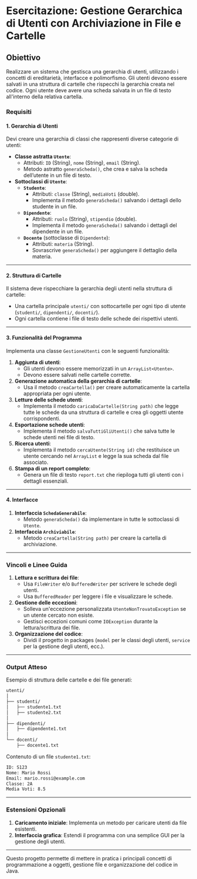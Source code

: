 # Esercitazione: Gestione Gerarchica di Utenti con Archiviazione in File e Cartelle

## Obiettivo

Realizzare un sistema che gestisca una gerarchia di utenti, utilizzando i concetti di ereditarietà, interfacce e polimorfismo. Gli utenti devono essere salvati in una struttura di cartelle che rispecchi la gerarchia creata nel codice. Ogni utente deve avere una scheda salvata in un file di testo all'interno della relativa cartella.

### Requisiti

#### 1. Gerarchia di Utenti

Devi creare una gerarchia di classi che rappresenti diverse categorie di utenti:

- **Classe astratta `Utente`**:
  - Attributi: `ID` (String), `nome` (String), `email` (String).
  - Metodo astratto `generaScheda()`, che crea e salva la scheda dell’utente in un file di testo.
- **Sottoclassi di `Utente`**:
  - **`Studente`**:
    - Attributi: `classe` (String), `mediaVoti` (double).
    - Implementa il metodo `generaScheda()` salvando i dettagli dello studente in un file.
  - **`Dipendente`**:
    - Attributi: `ruolo` (String), `stipendio` (double).
    - Implementa il metodo `generaScheda()` salvando i dettagli del dipendente in un file.
  - **`Docente`** (sottoclasse di `Dipendente`):
    - Attributi: `materia` (String).
    - Sovrascrive `generaScheda()` per aggiungere il dettaglio della materia.

---

#### 2. Struttura di Cartelle

Il sistema deve rispecchiare la gerarchia degli utenti nella struttura di cartelle:

- Una cartella principale `utenti/` con sottocartelle per ogni tipo di utente (`studenti/`, `dipendenti/`, `docenti/`).
- Ogni cartella contiene i file di testo delle schede dei rispettivi utenti.

---

#### 3. Funzionalità del Programma

Implementa una classe `GestioneUtenti` con le seguenti funzionalità:

1. **Aggiunta di utenti**:
   - Gli utenti devono essere memorizzati in un `ArrayList<Utente>`.
   - Devono essere salvati nelle cartelle corrette.
2. **Generazione automatica della gerarchia di cartelle**:
   - Usa il metodo `creaCartella()` per creare automaticamente la cartella appropriata per ogni utente.
3. **Letture delle schede utenti**:
   - Implementa il metodo `caricaDaCartelle(String path)` che legge tutte le schede da una struttura di cartelle e crea gli oggetti utente corrispondenti.
4. **Esportazione schede utenti**:
   - Implementa il metodo `salvaTuttiGliUtenti()` che salva tutte le schede utenti nei file di testo.
5. **Ricerca utenti**:
   - Implementa il metodo `cercaUtente(String id)` che restituisce un utente cercando nel `ArrayList` e legge la sua scheda dal file associato.
6. **Stampa di un report completo**:
   - Genera un file di testo `report.txt` che riepiloga tutti gli utenti con i dettagli essenziali.

---

#### 4. Interfacce

1. **Interfaccia `SchedaGenerabile`**:
   - Metodo `generaScheda()` da implementare in tutte le sottoclassi di `Utente`.
2. **Interfaccia `Archiviabile`**:
   - Metodo `creaCartella(String path)` per creare la cartella di archiviazione.

---

### Vincoli e Linee Guida

1. **Lettura e scrittura dei file**:
   - Usa `FileWriter` e/o `BufferedWriter` per scrivere le schede degli utenti.
   - Usa `BufferedReader` per leggere i file e visualizzare le schede.
2. **Gestione delle eccezioni**:
   - Solleva un'eccezione personalizzata `UtenteNonTrovatoException` se un utente cercato non esiste.
   - Gestisci eccezioni comuni come `IOException` durante la lettura/scrittura dei file.
3. **Organizzazione del codice**:
   - Dividi il progetto in packages (`model` per le classi degli utenti, `service` per la gestione degli utenti, ecc.).

---

### Output Atteso

Esempio di struttura delle cartelle e dei file generati:

```txt
utenti/
│
├── studenti/
│   ├── studente1.txt
│   ├── studente2.txt
│
├── dipendenti/
│   ├── dipendente1.txt
│
└── docenti/
    ├── docente1.txt
```

Contenuto di un file `studente1.txt`:

```txt
ID: S123
Nome: Mario Rossi
Email: mario.rossi@example.com
Classe: 2A
Media Voti: 8.5
```

---

### Estensioni Opzionali

1. **Caricamento iniziale**: Implementa un metodo per caricare utenti da file esistenti.
2. **Interfaccia grafica**: Estendi il programma con una semplice GUI per la gestione degli utenti.

---

Questo progetto permette di mettere in pratica i principali concetti di programmazione a oggetti, gestione file e organizzazione del codice in Java.

